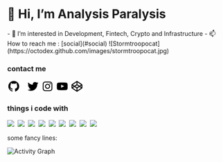 

<h1>👋 Hi, I’m Analysis Paralysis</h1>
- 👀 I’m interested in Development, Fintech, Crypto and Infrastructure
- 📫 How to reach me : [social](#social)
![Stormtroopocat](https://octodex.github.com/images/stormtroopocat.jpg)

<h3 id="social">contact me</h3>
<a href="//github.com/analysisparalysis0"><img src="https://raw.githubusercontent.com/Automattic/social-logos/master/svg-min/github.svg" width="30px" style="width: 30px;margin-right: 10px;" /></a>
<a href="//twitter.com/AnalysisParaly0"><img src="https://raw.githubusercontent.com/Automattic/social-logos/master/svg-min/twitter-alt.svg" width="30px" /></a>
<a href="//instagram.com/analysisparalysis0"><img src="https://raw.githubusercontent.com/Automattic/social-logos/master/svg-min/instagram.svg" width="30px" /></a>
<a href="https://www.youtube.com/channel/UC820jDWSmEkbTTCEfT4ZyfQ"><img src="https://raw.githubusercontent.com/Automattic/social-logos/master/svg-min/youtube.svg" width="30px" /></a>
<a href="//codepen.io/khalby786"><img src="https://raw.githubusercontent.com/Automattic/social-logos/master/svg-min/codepen.svg" width="30px" /></a>
</h3>

 
<h3>things i code with</h3>
<span><img src="https://cdn.jsdelivr.net/gh/devicons/devicon@latest/icons/python/python-plain.svg" width="30px"></span>&nbsp;
<span><img src="https://cdn.jsdelivr.net/gh/devicons/devicon@latest/icons/csharp/csharp-plain.svg" width="30px"></span>&nbsp;
<span><img src="https://cdn.jsdelivr.net/gh/devicons/devicon@latest/icons/html5/html5-plain.svg" width="30px"></span>&nbsp;
<span><img src="https://cdn.jsdelivr.net/gh/devicons/devicon@latest/icons/css3/css3-plain.svg" width="30px"></span>&nbsp;
<span><img src="https://cdn.jsdelivr.net/gh/devicons/devicon@latest/icons/javascript/javascript-original.svg" width="30px"></span>&nbsp;
<span><img src="https://cdn.jsdelivr.net/gh/devicons/devicon@latest/icons/nodejs/nodejs-plain.svg" width="30px"></span>&nbsp;
<span><img src="https://cdn.jsdelivr.net/gh/devicons/devicon@latest/icons/vuejs/vuejs-original.svg" width="30px"></span>&nbsp;
<span><img src="https://cdn.jsdelivr.net/gh/devicons/devicon@latest/icons/flutter/flutter-plain.svg" width="30px"></span>&nbsp;
<span><img src="https://cdn.jsdelivr.net/gh/devicons/devicon@latest/icons/mongodb/mongodb-original.svg" width="30px"></span>
</h3>

some fancy lines: 

![Activity Graph](https://activity-graph.herokuapp.com/graph?username=analysisparalysis0&theme=github)
